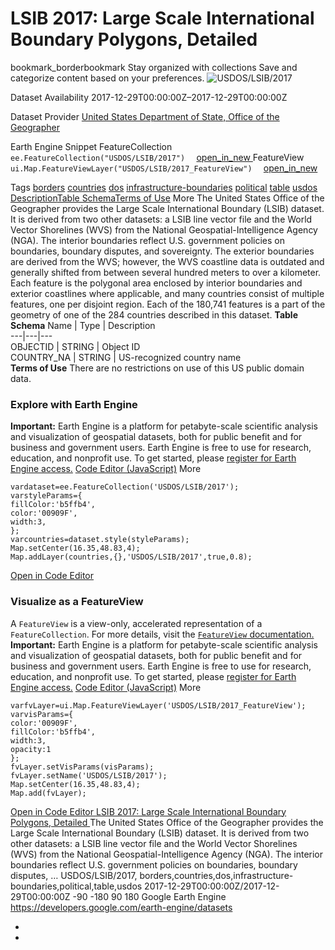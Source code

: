 
#  LSIB 2017: Large Scale International Boundary Polygons, Detailed 
bookmark_borderbookmark Stay organized with collections  Save and categorize content based on your preferences.
![USDOS/LSIB/2017](https://developers.google.com/earth-engine/datasets/images/USDOS/USDOS_LSIB_2017_sample.png) 

Dataset Availability
    2017-12-29T00:00:00Z–2017-12-29T00:00:00Z 

Dataset Provider
     [ United States Department of State, Office of the Geographer ](https://geonode.state.gov/layers/catalog:geonode:LSIB) 

Earth Engine Snippet
     FeatureCollection `    ee.FeatureCollection("USDOS/LSIB/2017")   ` [ open_in_new ](https://code.earthengine.google.com/?scriptPath=Examples:Datasets/USDOS/USDOS_LSIB_2017)      FeatureView  `    ui.Map.FeatureViewLayer("USDOS/LSIB/2017_FeatureView")   ` [ open_in_new ](https://code.earthengine.google.com/?scriptPath=Examples:Datasets/USDOS/USDOS_LSIB_2017_FeatureView) 

Tags
     [borders](https://developers.google.com/earth-engine/datasets/tags/borders) [countries](https://developers.google.com/earth-engine/datasets/tags/countries) [dos](https://developers.google.com/earth-engine/datasets/tags/dos) [infrastructure-boundaries](https://developers.google.com/earth-engine/datasets/tags/infrastructure-boundaries) [political](https://developers.google.com/earth-engine/datasets/tags/political) [table](https://developers.google.com/earth-engine/datasets/tags/table) [usdos](https://developers.google.com/earth-engine/datasets/tags/usdos)
[Description](https://developers.google.com/earth-engine/datasets/catalog/USDOS_LSIB_2017#description)[Table Schema](https://developers.google.com/earth-engine/datasets/catalog/USDOS_LSIB_2017#table-schema)[Terms of Use](https://developers.google.com/earth-engine/datasets/catalog/USDOS_LSIB_2017#terms-of-use) More
The United States Office of the Geographer provides the Large Scale International Boundary (LSIB) dataset. It is derived from two other datasets: a LSIB line vector file and the World Vector Shorelines (WVS) from the National Geospatial-Intelligence Agency (NGA). The interior boundaries reflect U.S. government policies on boundaries, boundary disputes, and sovereignty. The exterior boundaries are derived from the WVS; however, the WVS coastline data is outdated and generally shifted from between several hundred meters to over a kilometer. Each feature is the polygonal area enclosed by interior boundaries and exterior coastlines where applicable, and many countries consist of multiple features, one per disjoint region. Each of the 180,741 features is a part of the geometry of one of the 284 countries described in this dataset.
**Table Schema**
Name | Type | Description  
---|---|---  
OBJECTID | STRING | Object ID  
COUNTRY_NA | STRING | US-recognized country name  
**Terms of Use**
There are no restrictions on use of this US public domain data.
### Explore with Earth Engine
**Important:** Earth Engine is a platform for petabyte-scale scientific analysis and visualization of geospatial datasets, both for public benefit and for business and government users. Earth Engine is free to use for research, education, and nonprofit use. To get started, please [register for Earth Engine access.](https://console.cloud.google.com/earth-engine)
[Code Editor (JavaScript)](https://developers.google.com/earth-engine/datasets/catalog/USDOS_LSIB_2017#code-editor-javascript-sample) More
```
vardataset=ee.FeatureCollection('USDOS/LSIB/2017');
varstyleParams={
fillColor:'b5ffb4',
color:'00909F',
width:3,
};
varcountries=dataset.style(styleParams);
Map.setCenter(16.35,48.83,4);
Map.addLayer(countries,{},'USDOS/LSIB/2017',true,0.8);
```
[ Open in Code Editor ](https://code.earthengine.google.com/?scriptPath=Examples:Datasets/USDOS/USDOS_LSIB_2017)
### Visualize as a FeatureView
A `FeatureView` is a view-only, accelerated representation of a `FeatureCollection`. For more details, visit the [ `FeatureView` documentation. ](https://developers.google.com/earth-engine/guides/featureview_overview)
**Important:** Earth Engine is a platform for petabyte-scale scientific analysis and visualization of geospatial datasets, both for public benefit and for business and government users. Earth Engine is free to use for research, education, and nonprofit use. To get started, please [register for Earth Engine access.](https://console.cloud.google.com/earth-engine)
[Code Editor (JavaScript)](https://developers.google.com/earth-engine/datasets/catalog/USDOS_LSIB_2017#code-editor-javascript-sample) More
```
varfvLayer=ui.Map.FeatureViewLayer('USDOS/LSIB/2017_FeatureView');
varvisParams={
color:'00909F',
fillColor:'b5ffb4',
width:3,
opacity:1
};
fvLayer.setVisParams(visParams);
fvLayer.setName('USDOS/LSIB/2017');
Map.setCenter(16.35,48.83,4);
Map.add(fvLayer);
```
[ Open in Code Editor ](https://code.earthengine.google.com/?scriptPath=Examples:Datasets/USDOS/USDOS_LSIB_2017_FeatureView)
[ LSIB 2017: Large Scale International Boundary Polygons, Detailed ](https://developers.google.com/earth-engine/datasets/catalog/USDOS_LSIB_2017)
The United States Office of the Geographer provides the Large Scale International Boundary (LSIB) dataset. It is derived from two other datasets: a LSIB line vector file and the World Vector Shorelines (WVS) from the National Geospatial-Intelligence Agency (NGA). The interior boundaries reflect U.S. government policies on boundaries, boundary disputes, …
USDOS/LSIB/2017, borders,countries,dos,infrastructure-boundaries,political,table,usdos 
2017-12-29T00:00:00Z/2017-12-29T00:00:00Z
-90 -180 90 180 
Google Earth Engine
https://developers.google.com/earth-engine/datasets
  * [ ](https://doi.org/https://geonode.state.gov/layers/catalog:geonode:LSIB)
  * [ ](https://doi.org/https://developers.google.com/earth-engine/datasets/catalog/USDOS_LSIB_2017)


